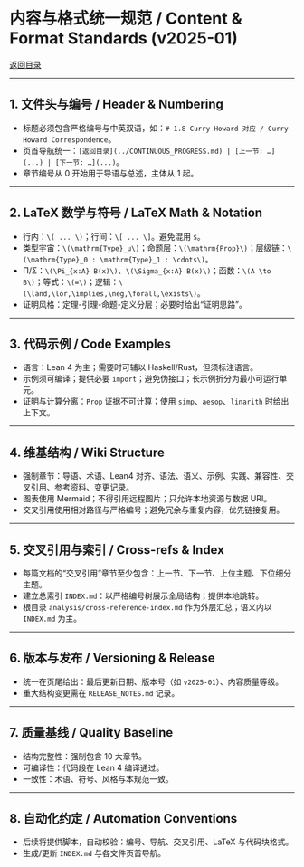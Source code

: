# 内容与格式统一规范 / Content & Format Standards (v2025-01)

[返回目录](./CONTINUOUS_PROGRESS.md)

---

## 1. 文件头与编号 / Header & Numbering

- 标题必须包含严格编号与中英双语，如：`# 1.8 Curry-Howard 对应 / Curry-Howard Correspondence`。
- 页首导航统一：`[返回目录](../CONTINUOUS_PROGRESS.md) | [上一节: …](...) | [下一节: …](...)`。
- 章节编号从 0 开始用于导语与总述，主体从 1 起。

---

## 2. LaTeX 数学与符号 / LaTeX Math & Notation

- 行内：`\( ... \)`；行间：`\[ ... \]`。避免混用 `$`。
- 类型宇宙：`\(\mathrm{Type}_u\)`；命题层：`\(\mathrm{Prop}\)`；层级链：`\(\mathrm{Type}_0 : \mathrm{Type}_1 : \cdots\)`。
- Π/Σ：`\(\Pi_{x:A} B(x)\)`、`\(\Sigma_{x:A} B(x)\)`；函数：`\(A \to B\)`；等式：`\(=\)`；逻辑：`\(\land,\lor,\implies,\neg,\forall,\exists\)`。
- 证明风格：定理-引理-命题-定义分层；必要时给出“证明思路”。

---

## 3. 代码示例 / Code Examples

- 语言：Lean 4 为主；需要时可辅以 Haskell/Rust，但须标注语言。
- 示例须可编译；提供必要 `import`；避免伪接口；长示例折分为最小可运行单元。
- 证明与计算分离：`Prop` 证据不可计算；使用 `simp`、`aesop`、`linarith` 时给出上下文。

---

## 4. 维基结构 / Wiki Structure

- 强制章节：导语、术语、Lean4 对齐、语法、语义、示例、实践、兼容性、交叉引用、参考资料、变更记录。
- 图表使用 Mermaid；不得引用远程图片；只允许本地资源与数据 URI。
- 交叉引用使用相对路径与严格编号；避免冗余与重复内容，优先链接复用。

---

## 5. 交叉引用与索引 / Cross-refs & Index

- 每篇文档的“交叉引用”章节至少包含：上一节、下一节、上位主题、下位细分主题。
- 建立总索引 `INDEX.md`：以严格编号树展示全局结构；提供本地跳转。
- 根目录 `analysis/cross-reference-index.md` 作为外层汇总；语义内以 `INDEX.md` 为主。

---

## 6. 版本与发布 / Versioning & Release

- 统一在页尾给出：最后更新日期、版本号（如 `v2025-01`）、内容质量等级。
- 重大结构变更需在 `RELEASE_NOTES.md` 记录。

---

## 7. 质量基线 / Quality Baseline

- 结构完整性：强制包含 10 大章节。
- 可编译性：代码段在 Lean 4 编译通过。
- 一致性：术语、符号、风格与本规范一致。

---

## 8. 自动化约定 / Automation Conventions

- 后续将提供脚本，自动校验：编号、导航、交叉引用、LaTeX 与代码块格式。
- 生成/更新 `INDEX.md` 与各文件页首导航。

